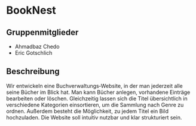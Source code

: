 # BookNest

## Gruppenmitglieder

- Ahmadbaz Chedo
- Eric Gotschlich

## Beschreibung

Wir entwickeln eine Buchverwaltungs‑Website, in der man jederzeit alle seine Bücher im Blick hat. Man kann Bücher anlegen, vorhandene Einträge bearbeiten oder löschen. Gleichzeitig lassen sich die Titel übersichtlich in verschiedene Kategorien einsortieren, um die Sammlung nach Genre zu ordnen. Außerdem besteht die Möglichkeit, zu jedem Titel ein Bild hochzuladen. Die Website soll intuitiv nutzbar und klar strukturiert sein.
